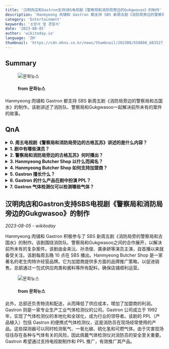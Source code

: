 ```yaml
---
title: '汉明肉店和Gastron支持SBS电视剧《警察局和消防局旁边的Gukgwasoo》的制作'
description: 'Hanmyeong 肉铺和 Gastron 都支持 SBS 新周五剧《消防局旁边的警察局和古国水》的制作。该剧讲述了消防队、警察局和Gukgwasoo一起解决前所未有的案件的故事。'
category: 'Entertainment'
keywords: '소방서 옆 경찰서'
date: '2023-08-05'
author: 'wikitoday.io'
language: 'ZH'
thumbnail: 'https://cdn.mhns.co.kr/news/thumbnail/202308/558808_683527_413_v150.jpg'
---
```


## Summary



<figure>
    <img src="https://cdn.mhns.co.kr/news/thumbnail/202308/558808_683527_413_v150.jpg" alt="문화뉴스" />
    <figcaption>
        <h4> from 문화뉴스</h4>
    </figcaption>
</figure>


Hanmyeong 肉铺和 Gastron 都支持 SBS 新周五剧《消防局旁边的警察局和古国水》的制作。该剧讲述了消防队、警察局和Gukgwasoo一起解决前所未有的案件的故事。


## QnA


<details>
    <summary><b>0. 周五电视剧《警察局和消防局旁边的古格瓦苏》讲述的是什么内容？</b></summary>
    消防局旁的警察局和古格水》是一部讲述消防局、警察局和古格水合作解决复杂而前所未有的案件的电视剧。
</details>

<details>
    <summary><b>1. 剧中有哪些演员？</b></summary>
    该剧由金来沅、孙浩俊和龚承妍等演员主演。
</details>

<details>
    <summary><b>2. 警察局和消防局旁边的古格瓦苏》何时播出？</b></summary>
    该剧每周五晚 10 点在 SBS 播出。
</details>

<details>
    <summary><b>3. Hanmyeong Butcher Shop 以什么而闻名？</b></summary>
    Hanmyeong Butcher Shop 是一家专门经营老生肉的知名特许经营品牌。
</details>

<details>
    <summary><b>4. Hanmyeong Butcher Shop 如何支持加盟商？</b></summary>
    Hanmyeong Butcher Shop 通过多方面的品牌推广战略，以及向加盟商统一供应肉类和酱料等所有配料，为加盟商提供支持。
</details>

<details>
    <summary><b>5. Gastron 擅长什么？</b></summary>
    Gastron 专门生产工业气体检测仪。
</details>

<details>
    <summary><b>6. Gastron 的什么产品在剧中扮演 PPL？</b></summary>
    该剧的 PPL 包括 Gastron 的便携式气体检测仪。
</details>

<details>
    <summary><b>7. Gastron 气体检测仪可以检测哪些气体？</b></summary>
    Gastron 气体检测仪可同时检测氧气、一氧化碳、硫化氢和可燃气体。
</details>



## 汉明肉店和Gastron支持SBS电视剧《警察局和消防局旁边的Gukgwasoo》的制作

_2023-08-05 - wikitoday_

Hanmyeong 肉铺和 Gastron 积极参与了 SBS 新周五剧《消防局旁的警察局和古国水》的制作。该剧围绕消防队、警察局和Gukgwasoo之间的合作展开，以解决前所未有的复杂案件。该剧由金来沅、孙浩俊、龚承妍等演员主演，自首播以来就备受关注。该剧每周五晚 10 点在 SBS 播出。Hanmyeong Butcher Shop 是一家著名的老生肉特许经营品牌。它为加盟商提供多方面的品牌推广策略，以促进销售。总部通过一包式供应肉类和酱料等所有配料，确保店铺顺利运营。


<figure>
    <img src="https://cdn.mhns.co.kr/news/thumbnail/202308/558806_683525_3934_v150.jpg" alt="문화뉴스" />
    <figcaption>
        <h4> from 문화뉴스</h4>
    </figcaption>
</figure>


此外，总部还负责物流和配送，从而降低了供应成本，增加了加盟商的利润。Gastron 则是一家专业生产工业气体检测仪的公司。Gastron 公司成立于 1992 年，实现了气体检测仪的本地化和全球化，成为行业的领导者。该剧的 PPL（产品植入）包括 Gastron 的便携式气体检测仪，这是消防员在现场经常使用的产品。这些探测器可以同时检测氧气、一氧化碳、硫化氢和可燃气体。由于灾害现场往往存在各种与气体有关的风险，因此佩戴气体检测仪对消防员的安全至关重要。Gastron 希望通过支持电视剧制作和 PPL 推广，有效推广其产品。
